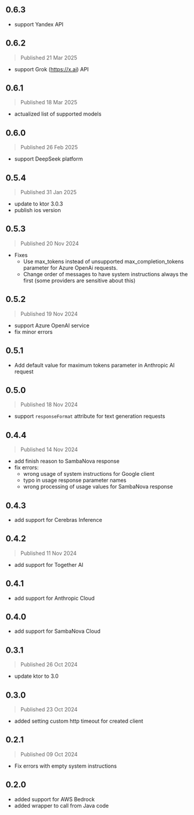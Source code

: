 ## 0.6.3
- support Yandex API

## 0.6.2
> Published 21 Mar 2025
- support Grok (https://x.ai) API

## 0.6.1
> Published 18 Mar 2025
- actualized list of supported models

## 0.6.0
> Published 26 Feb 2025
- support DeepSeek platform

## 0.5.4
> Published 31 Jan 2025
- update to ktor 3.0.3
- publish ios version

## 0.5.3
> Published 20 Nov 2024
- Fixes
  - Use max_tokens instead of unsupported max_completion_tokens parameter for Azure OpenAi requests.
  - Change order of messages to have system instructions always the first (some providers are sensitive about this)

## 0.5.2
> Published 19 Nov 2024
- support Azure OpenAI service
- fix minor errors

## 0.5.1
- Add default value for maximum tokens parameter in Anthropic AI request

## 0.5.0
> Published 18 Nov 2024
- support `responseFormat` attribute for text generation requests 

## 0.4.4
> Published 14 Nov 2024
- add finish reason to SambaNova response
- fix errors:
    - wrong usage of system instructions for Google client
    - typo in usage response parameter names
    - wrong processing of usage values for SambaNova response

## 0.4.3
- add support for Cerebras Inference

## 0.4.2
> Published 11 Nov 2024
- add support for Together AI

## 0.4.1
- add support for Anthropic Cloud

## 0.4.0
- add support for SambaNova Cloud

## 0.3.1
> Published 26 Oct 2024
- update ktor to 3.0

## 0.3.0
> Published 23 Oct 2024
- added setting custom http timeout for created client

## 0.2.1
> Published 09 Oct 2024
- Fix errors with empty system instructions

## 0.2.0
- added support for AWS Bedrock
- added wrapper to call from Java code
